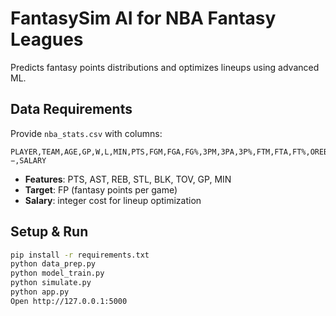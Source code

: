 # FantasySim AI for NBA Fantasy Leagues

Predicts fantasy points distributions and optimizes lineups using advanced ML.

## Data Requirements
Provide `nba_stats.csv` with columns:

```
PLAYER,TEAM,AGE,GP,W,L,MIN,PTS,FGM,FGA,FG%,3PM,3PA,3P%,FTM,FTA,FT%,OREB,DREB,REB,AST,TOV,STL,BLK,PF,FP,DD2,TD3,+/−,SALARY
```

- **Features**: PTS, AST, REB, STL, BLK, TOV, GP, MIN
- **Target**: FP (fantasy points per game)
- **Salary**: integer cost for lineup optimization

## Setup & Run
```bash
pip install -r requirements.txt
python data_prep.py
python model_train.py
python simulate.py
python app.py
Open http://127.0.0.1:5000
```